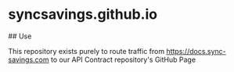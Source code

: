 # syncsavings.github.io

## Use

This repository exists purely to route traffic from https://docs.sync-savings.com to our API Contract repository's GitHub Page